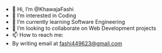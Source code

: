- 👋 Hi, I’m @KhawajaFashi
- 👀 I’m interested in Coding
- 🌱 I’m currently learning Software Engineering
- 💞️ I’m looking to collaborate on Web Development projects
- 📫 How to reach me: 
- By writing email at fashi449623@gmail.com

<!---
KhawajaFashi/KhawajaFashi is a ✨ special ✨ repository because its `README.md` (this file) appears on your GitHub profile.
You can click the Preview link to take a look at your changes.
--->
